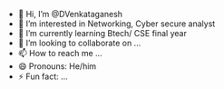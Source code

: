 - 👋 Hi, I’m @DVenkataganesh
- 👀 I’m interested in Networking, Cyber secure analyst
- 🌱 I’m currently learning Btech/ CSE final year
- 💞️ I’m looking to collaborate on ...
- 📫 How to reach me ...
- 😄 Pronouns: He/him
- ⚡ Fun fact: ...

<!---
DVenkataganesh/DVenkataganesh is a ✨ special ✨ repository because its `README.md` (this file) appears on your GitHub profile.
You can click the Preview link to take a look at your changes.
--->
